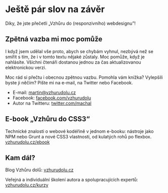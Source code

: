 # Ještě pár slov na závěr

Díky, že jste přečetli „Vzhůru do (responzivního) webdesignu”!

## Zpětná vazba mi moc pomůže

I když jsem udělal vše proto, abych se chybám vyhnul, nezbývá než se smířit s tím, že i v tomto textu nějaké zůstaly. Moc pomůže, když je nahlásíte. Všichni čtenáři dostanou jednou za čas aktualizovanou elektronickou verzi.

Moc rád si přečtu i obecnou zpětnou vazbu. Pomohla vám knížka? Vylepšili byste ji něčím? Pište mi na e-mail, na Twitter nebo Facebook.

- E-mail: [martin@vzhurudolu.cz](mailto:martin@vzhurudolu.cz)
- Facebook: [facebook.com/vzhurudolu](https://facebook.com/vzhurudolu)
- Autor na Twitteru: [twitter.com/machal](https://twitter.com/machal)


## E-book „Vzhůru do CSS3“

Technické znalosti o webové kodéřině v jednom e-booku: nástroje jako NPM nebo Grunt a nové CSS3 vlastnosti, od kulatých rohů po flexbox. [vzhurudolu.cz/ebook](http://www.vzhurudolu.cz/ebook)


## Kam dál?

Blog Vzhůru dolů: [vzhurudolu.cz](http://www.vzhurudolu.cz)

Veřejná a individuální školení autora a spolupracujících expertů: [vzhurudolu.cz/kurzy](http://www.vzhurudolu.cz/kurzy)


